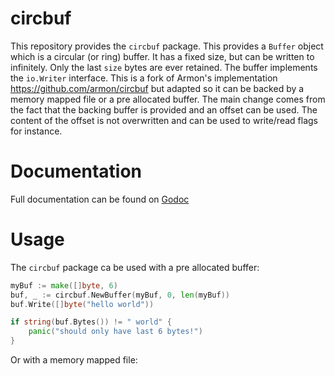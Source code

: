circbuf
=======

This repository provides the `circbuf` package. This provides a `Buffer` object
which is a circular (or ring) buffer. It has a fixed size, but can be written
to infinitely. Only the last `size` bytes are ever retained. The buffer implements
the `io.Writer` interface.
This is a fork of Armon's implementation https://github.com/armon/circbuf but
adapted so it can be backed by a memory mapped file or a pre allocated buffer.
The main change comes from the fact that the backing buffer is provided and an
offset can be used. The content of the offset is not overwritten and can be used
to write/read flags for instance.

Documentation
=============

Full documentation can be found on [Godoc](http://godoc.org/github.com/mattetti/circbuf)

Usage
=====

The `circbuf` package ca be used with a pre allocated buffer:

```go
myBuf := make([]byte, 6)
buf, _ := circbuf.NewBuffer(myBuf, 0, len(myBuf))
buf.Write([]byte("hello world"))

if string(buf.Bytes()) != " world" {
    panic("should only have last 6 bytes!")
}

```

Or with a memory mapped file:

